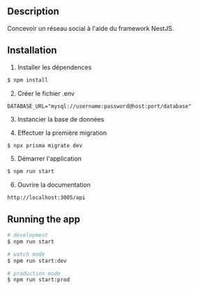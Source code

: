 
## Description

Concevoir un réseau social à l'aide du framework NestJS.

## Installation

1. Installer les dépendences

```bash
$ npm install
```

2. Créer le fichier .env

```ENV
DATABASE_URL="mysql://username:password@host:port/database"
```

3. Instancier la base de données

4. Effectuer la première migration

```bash
$ npx prisma migrate dev
```

5. Démarrer l'application

```bash
$ npm run start
```

6. Ouvrire la documentation

`http://localhost:3005/api`

## Running the app

```bash
# development
$ npm run start

# watch mode
$ npm run start:dev

# production mode
$ npm run start:prod
```
